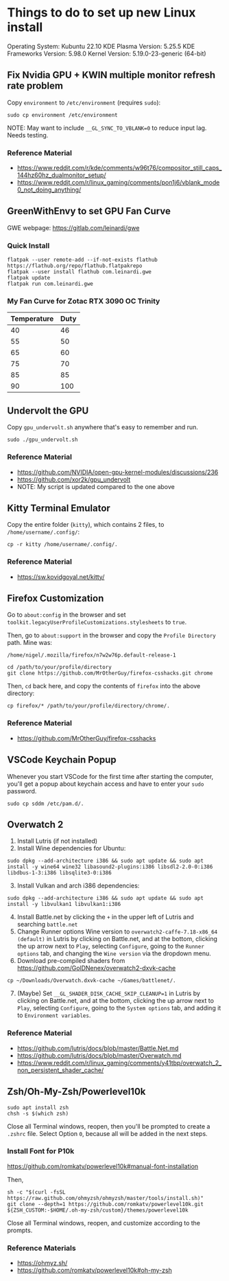 # Things to do to set up new Linux install
Operating System: Kubuntu 22.10
KDE Plasma Version: 5.25.5
KDE Frameworks Version: 5.98.0
Kernel Version: 5.19.0-23-generic (64-bit)

## Fix Nvidia GPU + KWIN multiple monitor refresh rate problem
Copy `environment` to `/etc/environment` (requires `sudo`):

```
sudo cp environment /etc/environment
```

NOTE: May want to include `__GL_SYNC_TO_VBLANK=0` to reduce input lag. Needs testing. 

### Reference Material
- https://www.reddit.com/r/kde/comments/w96t76/compositor_still_caps_144hz60hz_dualmonitor_setup/
- https://www.reddit.com/r/linux_gaming/comments/pon1j6/vblank_mode0_not_doing_anything/

## GreenWithEnvy to set GPU Fan Curve
GWE webpage: https://gitlab.com/leinardi/gwe

### Quick Install
```
flatpak --user remote-add --if-not-exists flathub https://flathub.org/repo/flathub.flatpakrepo
flatpak --user install flathub com.leinardi.gwe
flatpak update
flatpak run com.leinardi.gwe
```

### My Fan Curve for Zotac RTX 3090 OC Trinity
| Temperature | Duty |
| ----------- | ---- |
| 40          | 46   |
| 55          | 50   |
| 65          | 60   |
| 75          | 70   |
| 85          | 85   |
| 90          | 100  |

## Undervolt the GPU
Copy `gpu_undervolt.sh` anywhere that's easy to remember and  run. 

```
sudo ./gpu_undervolt.sh
```

### Reference Material
- https://github.com/NVIDIA/open-gpu-kernel-modules/discussions/236
- https://github.com/xor2k/gpu_undervolt
- NOTE: My script is updated compared to the one above

## Kitty Terminal Emulator
Copy the entire folder (`kitty`), which contains 2 files, to `/home/username/.config/`:

```
cp -r kitty /home/username/.config/.
```

### Reference Material
- https://sw.kovidgoyal.net/kitty/

## Firefox Customization
Go to `about:config` in the browser and set `toolkit.legacyUserProfileCustomizations.stylesheets` to `true`. 

Then, go to `about:support` in the browser and copy the `Profile Directory` path. Mine was:

`/home/nigel/.mozilla/firefox/n7w2w76p.default-release-1`

```
cd /path/to/your/profile/directory
git clone https://github.com/MrOtherGuy/firefox-csshacks.git chrome
```

Then, `cd` back here, and copy the contents of `firefox` into the above directory:

```
cp firefox/* /path/to/your/profile/directory/chrome/.
```

### Reference Material
- https://github.com/MrOtherGuy/firefox-csshacks


## VSCode Keychain Popup
Whenever you start VSCode for the first time after starting the computer, you'll get a popup about keychain access and have to enter your `sudo` password. 

```
sudo cp sddm /etc/pam.d/.
```

## Overwatch 2
1. Install Lutris (if not installed)
2. Install Wine dependencies for Ubuntu:

```
sudo dpkg --add-architecture i386 && sudo apt update && sudo apt install -y wine64 wine32 libasound2-plugins:i386 libsdl2-2.0-0:i386 libdbus-1-3:i386 libsqlite3-0:i386
```

3. Install Vulkan and arch i386 dependencies:

```
sudo dpkg --add-architecture i386 && sudo apt update && sudo apt install -y libvulkan1 libvulkan1:i386
```

4. Install Battle.net by clicking the `+` in the upper left of Lutris and searching `battle.net`
5. Change Runner options Wine version to `overwatch2-caffe-7.18-x86_64 (default)` in Lutris by clicking on Battle.net, and at the bottom, clicking the up arrow next to `Play`, selecting `Configure`, going to the `Runner options` tab, and changing the `Wine version` via the dropdown menu.
6. Download pre-compiled shaders from https://github.com/GolDNenex/overwatch2-dxvk-cache

```
cp ~/Downloads/Overwatch.dxvk-cache ~/Games/battlenet/.
```

7. (Maybe) Set `__GL_SHADER_DISK_CACHE_SKIP_CLEANUP=1` in Lutris by clicking on Battle.net, and at the bottom, clicking the up arrow next to `Play`, selecting `Configure`, going to the `System options` tab, and adding it to `Environment variables`.

### Reference Material
- https://github.com/lutris/docs/blob/master/Battle.Net.md
- https://github.com/lutris/docs/blob/master/Overwatch.md
- https://www.reddit.com/r/linux_gaming/comments/y41tbp/overwatch_2_non_persistent_shader_cache/

## Zsh/Oh-My-Zsh/Powerlevel10k
```
sudo apt install zsh
chsh -s $(which zsh)
```

Close all Terminal windows, reopen, then you'll be prompted to create a `.zshrc` file. Select Option `0`, because all will be added in the next steps.

### Install Font for P10k
https://github.com/romkatv/powerlevel10k#manual-font-installation

Then,

```
sh -c "$(curl -fsSL https://raw.github.com/ohmyzsh/ohmyzsh/master/tools/install.sh)"
git clone --depth=1 https://github.com/romkatv/powerlevel10k.git ${ZSH_CUSTOM:-$HOME/.oh-my-zsh/custom}/themes/powerlevel10k
```

Close all Terminal windows, reopen, and customize according to the prompts. 

### Reference Materials
- https://ohmyz.sh/
- https://github.com/romkatv/powerlevel10k#oh-my-zsh